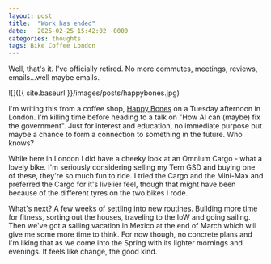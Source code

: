 ```yaml
---
layout: post
title:  "Work has ended"
date:   2025-02-25 15:42:02 -0000
categories: thoughts 
tags: Bike Coffee London
---
```


Well, that's it. I've officially retired. No more commutes, meetings, reviews, emails...well maybe emails.

![]({{ site.baseurl }}/images/posts/happybones.jpg)

I'm writing this from a coffee shop, [Happy Bones](https://happybonescoffee.co.uk/) on a Tuesday afternoon in London. I'm killing time before heading to a talk on "How AI can (maybe) fix the government". Just for interest and education, no immediate purpose but maybe a chance to form a connection to something in the future. Who knows?

While here in London I did have a cheeky look at an Omnium Cargo - what a lovely bike. I'm seriously considering selling my Tern GSD and buying one of these, they're so much fun to ride. I tried the Cargo and the Mini-Max and preferred the Cargo for it's livelier feel, though that might have been because of the different tyres on the two bikes I rode.  

What's next? A few weeks of settling into new routines. Building more time for fitness, sorting out the houses, traveling to the IoW and going sailing. Then we've got a sailing vacation in Mexico at the end of March which will give me some more time to think. For now though, no concrete plans and I'm liking that as we come into the Spring with its lighter mornings and evenings. It feels like change, the good kind.
